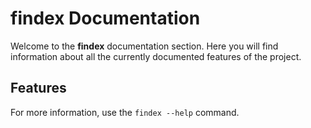 # findex Documentation

Welcome to the **findex** documentation section. Here you will find information about 
all the currently documented features of the project.

## Features

For more information, use the `findex --help` command.
